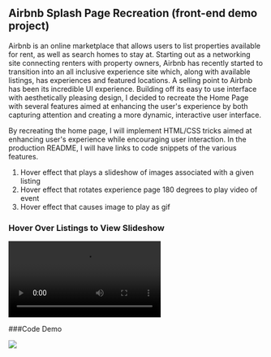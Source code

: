 ## Airbnb Splash Page Recreation (front-end demo project)

Airbnb is an online marketplace that allows users to list properties available for rent, as well as search homes to stay at. Starting out as a networking site connecting renters with property owners, Airbnb has recently started to transition into an all inclusive experience site which, along with available listings, has experiences and featured locations. A selling point to Airbnb has been its incredible UI experience. Building off its easy to use interface with aesthetically pleasing design, I decided to recreate the Home Page with several features aimed at enhancing the user's experience by both capturing attention and creating a more dynamic, interactive user interface.

By recreating the home page, I will implement HTML/CSS tricks aimed at enhancing user's experience while encouraging user interaction. In the production README, I will have links to code snippets of the various features.

1) Hover effect that plays a slideshow of images associated with a given listing
2) Hover effect that rotates experience page 180 degrees to play video of event
2) Hover effect that causes image to play as gif

### Hover Over Listings to View Slideshow

![][listingsVideo]


###Code Demo

![][code_demo]




[listingsVideo]: photo_slideshow/docs/videos/listings.mov
[code_demo]: photo_slideshow/docs/videos/code_demo.png
